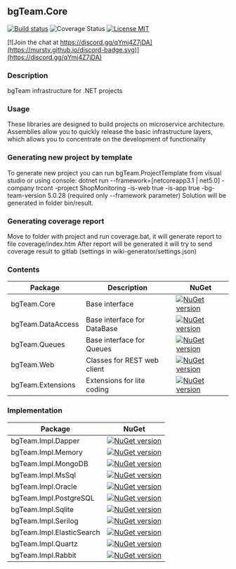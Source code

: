 ## bgTeam.Core 

[![Build status](https://ci.appveyor.com/api/projects/status/x34oo0dbvftcdcvv?svg=true)](https://ci.appveyor.com/project/bgTeamDev/bgteam-core) ![Coverage Status](https://murstv.github.io/coveradge-badge.svg "Coverage Status") [![License MIT](https://img.shields.io/badge/license-MIT-green.svg)](https://opensource.org/licenses/MIT) 

[![Join the chat at https://discord.gg/qYmj4Z7jDA](https://murstv.github.io/discord-badge.svg)](https://discord.gg/qYmj4Z7jDA)

### Description

bgTeam infrastructure for .NET projects

### Usage

These libraries are designed to build projects on microservice architecture. Assemblies allow you to quickly release the basic infrastructure layers, which allows you to concentrate on the development of functionality

### Generating new project by template

To generate new project you can run bgTeam.ProjectTemplate from visual studio or using console:
dotnet run --framework=[netcoreapp3.1 | net5.0] -company trcont -project ShopMonitoring -is-web true -is-app true -bg-team-version 5.0.28 (required only --framework parameter)
Solution will be generated in folder bin/result.

### Generating coverage report

Move to folder with project and run coverage.bat, it will generate report to file coverage/index.htm
After report will be generated it will try to send coverage result to gitlab (settings in wiki-generator/settings.json)

### Contents

Package  | Description | NuGet 
--------| -------- | -------- 
bgTeam.Core  | Base interface | [![NuGet version](https://badge.fury.io/nu/bgTeam.Core.svg)](https://badge.fury.io/nu/bgTeam.Core)
bgTeam.DataAccess  | Base interface for DataBase | [![NuGet version](https://badge.fury.io/nu/bgTeam.DataAccess.svg)](https://badge.fury.io/nu/bgTeam.DataAccess)
bgTeam.Queues  | Base interface for Queues | [![NuGet version](https://badge.fury.io/nu/bgTeam.Queues.svg)](https://badge.fury.io/nu/bgTeam.Queues)
bgTeam.Web  | Classes for REST web client  | [![NuGet version](https://badge.fury.io/nu/bgTeam.Web.svg)](https://badge.fury.io/nu/bgTeam.Web)
bgTeam.Extensions  | Extensions for lite coding  | [![NuGet version](https://badge.fury.io/nu/bgTeam.Extensions.svg)](https://badge.fury.io/nu/bgTeam.Extensions)

### Implementation

Package  |  NuGet 
--------| -------- 
bgTeam.Impl.Dapper | [![NuGet version](https://badge.fury.io/nu/bgTeam.Impl.Dapper.svg)](https://badge.fury.io/nu/bgTeam.Impl.Dapper)
bgTeam.Impl.Memory | [![NuGet version](https://badge.fury.io/nu/bgTeam.Impl.Memory.svg)](https://badge.fury.io/nu/bgTeam.Impl.Memory)
bgTeam.Impl.MongoDB | [![NuGet version](https://badge.fury.io/nu/bgTeam.Impl.MongoDB.svg)](https://badge.fury.io/nu/bgTeam.Impl.MongoDB)
bgTeam.Impl.MsSql | [![NuGet version](https://badge.fury.io/nu/bgTeam.Impl.MsSql.svg)](https://badge.fury.io/nu/bgTeam.Impl.MsSql)
bgTeam.Impl.Oracle | [![NuGet version](https://badge.fury.io/nu/bgTeam.Impl.Oracle.svg)](https://badge.fury.io/nu/bgTeam.Impl.Oracle)
bgTeam.Impl.PostgreSQL | [![NuGet version](https://badge.fury.io/nu/bgTeam.Impl.PostgreSQL.svg)](https://badge.fury.io/nu/bgTeam.Impl.PostgreSQL)
bgTeam.Impl.Sqlite | [![NuGet version](https://badge.fury.io/nu/bgTeam.Impl.Sqlite.svg)](https://badge.fury.io/nu/bgTeam.Impl.Sqlite)
bgTeam.Impl.Serilog | [![NuGet version](https://badge.fury.io/nu/bgTeam.Impl.Serilog.svg)](https://badge.fury.io/nu/bgTeam.Impl.Serilog)
bgTeam.Impl.ElasticSearch | [![NuGet version](https://badge.fury.io/nu/bgTeam.Impl.ElasticSearch.svg)](https://badge.fury.io/nu/bgTeam.Impl.ElasticSearch)
bgTeam.Impl.Quartz | [![NuGet version](https://badge.fury.io/nu/bgTeam.Impl.Quartz.svg)](https://badge.fury.io/nu/bgTeam.Impl.Quartz)
bgTeam.Impl.Rabbit | [![NuGet version](https://badge.fury.io/nu/bgTeam.Impl.Rabbit.svg)](https://badge.fury.io/nu/bgTeam.Impl.Rabbit)